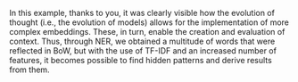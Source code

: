 In this example, thanks to you, it was clearly visible how the evolution of thought (i.e., the evolution of models) allows for the implementation of more complex embeddings. These, in turn, enable the creation and evaluation of context. Thus, through NER, we obtained a multitude of words that were reflected in BoW, but with the use of TF-IDF and an increased number of features, it becomes possible to find hidden patterns and derive results from them.